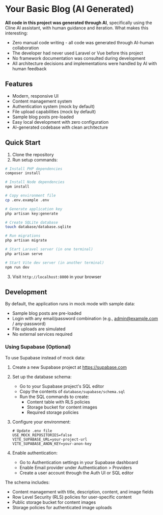 # Your Basic Blog (AI Generated)
 **All code in this project was generated through AI**, specifically using the Cline AI assistant, with human guidance and iteration. What makes this interesting:

- Zero manual code writing - all code was generated through AI-human collaboration
- The developer had never used Laravel or Vue before this project
- No framework documentation was consulted during development
- All architecture decisions and implementations were handled by AI with human feedback

## Features

- Modern, responsive UI
- Content management system
- Authentication system (mock by default)
- File upload capabilities (mock by default)
- Sample blog posts pre-loaded
- Easy local development with zero configuration
- AI-generated codebase with clean architecture

## Quick Start

1. Clone the repository
2. Run setup commands:
```bash
# Install PHP dependencies
composer install

# Install Node dependencies
npm install

# Copy environment file
cp .env.example .env

# Generate application key
php artisan key:generate

# Create SQLite database
touch database/database.sqlite

# Run migrations
php artisan migrate

# Start Laravel server (in one terminal)
php artisan serve

# Start Vite dev server (in another terminal)
npm run dev
```

3. Visit `http://localhost:8000` in your browser

## Development

By default, the application runs in mock mode with sample data:

- Sample blog posts are pre-loaded
- Login with any email/password combination (e.g., admin@example.com / any-password)
- File uploads are simulated
- No external services required

### Using Supabase (Optional)

To use Supabase instead of mock data:

1. Create a new Supabase project at https://supabase.com

2. Set up the database schema:
   - Go to your Supabase project's SQL editor
   - Copy the contents of `database/supabase/schema.sql`
   - Run the SQL commands to create:
     - Content table with RLS policies
     - Storage bucket for content images
     - Required storage policies

3. Configure your environment:
   ```
   # Update .env file
   USE_MOCK_REPOSITORIES=false
   VITE_SUPABASE_URL=your-project-url
   VITE_SUPABASE_ANON_KEY=your-anon-key
   ```

4. Enable authentication:
   - Go to Authentication settings in your Supabase dashboard
   - Enable Email provider under Authentication > Providers
   - Create a user account through the Auth UI or SQL editor

The schema includes:
- Content management with title, description, content, and image fields
- Row Level Security (RLS) policies for user-specific content
- Public storage bucket for content images
- Storage policies for authenticated image uploads


